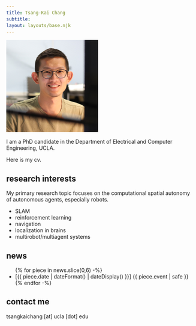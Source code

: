 ```yaml
---
title: Tsang-Kai Chang
subtitle: 
layout: layouts/base.njk
---
```


<div class="image-cropper">
    <img src="images/profile-pic.png" alt="avatar" class="profile-pic">
</div>


I am a PhD candidate in the Department of Electrical and Computer Engineering, UCLA.

Here is my cv.

## research interests

My primary research topic focuses on the computational spatial autonomy of autonomous agents, especially robots.

<ul class="feature-icons">
    <li class="far fa-eye">SLAM</li>
    <li class="far fa-comments">reinforcement learning</li>
    <li class="far fa-map">navigation</li>    
    <li class="fas fa-kiwi-bird">localization in brains</li>
    <li class="fas fa-users">multirobot/multiagent systems</li>
</ul>

## news

<ul class="listing">
    {% for piece in news.slice(0,6) -%}
    <li>
        [{{ piece.date  | dateFormat() | dateDisplay() }}] 
          {{ piece.event | safe }}
    </li>
    {% endfor -%}
</ul>


## contact me

tsangkaichang [at] ucla [dot] edu
